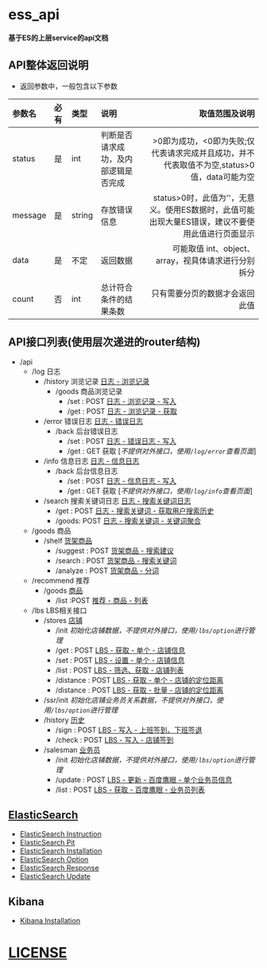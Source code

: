 
# ess_api

**基于ES的上层service的api文档**

## API整体返回说明
- 返回参数中，一般包含以下参数
  
|参数名|必有|类型|说明|取值范围及说明|
|:----|:---|:---|:-----|--:|
|status|是|int|判断是否请求成功，及内部逻辑是否完成|>0即为成功，<0即为失败;仅代表请求完成并且成功，并不代表取值不为空,status>0值，data可能为空|
|message|是|string|存放错误信息|status>0时，此值为''，无意义。使用ES数据时，此值可能出现大量ES错误，建议不要使用此值进行页面显示|
|data|是|不定|返回数据|可能取值 int、object、array，视具体请求进行分别拆分|
|count|否|int|总计符合条件的结果条数|只有需要分页的数据才会返回此值|



## API接口列表(使用层次递进的router结构)
* /api
  * /log 日志
    * /history 浏览记录 [ 日志 - 浏览记录 ](./log/history/readme.md)
      * /goods 商品浏览记录 
        * /set : POST [ 日志 - 浏览记录 - 写入](./log/history/readme.md#11-goodsset)
        * /get : POST [ 日志 - 浏览记录 - 获取](./log/history/readme.md#12-goodsget)
    * /error 错误日志 [ 日志 - 错误日志 ](./log/error/readme.md)
      * /back 后台错误日志
        * /set : POST [ 日志 - 错误日志 - 写入](./log/error/readme.md#11-backset)
        * /get : GET 获取 [*不提供对外接口，使用`/log/error`查看页面*]
    * /info 信息日志 [ 日志 - 信息日志 ](./log/info/readme.md)
      * /back 后台信息日志
        * /set : POST [ 日志 - 信息日志 - 写入](./log/info/readme.md#11-backset)
        * /get : GET 获取 [*不提供对外接口，使用`/log/info`查看页面*]
    * /search 搜索关键词日志 [ 日志 - 搜索关键词日志 ](./log/search/readme.md)
      * /get  : POST [ 日志 - 搜索关键词 - 获取用户搜索历史](./log/search/readme.md#11-get) 
      * /goods: POST [ 日志 - 搜索关键词 - 关键词聚合](./log/search/readme.md#12-goods) 
  * /goods 商品
  	* /shelf [货架商品](./goods/shelf/readme.md)
  	  * /suggest : POST [货架商品 - 搜索建议](./goods/shelf/readme.md#11-suggest)  
  	  * /search : POST  [货架商品 - 搜索关键词](./goods/shelf/readme.md#12-search)  
  	  * /analyze : POST  [货架商品 - 分词](./goods/shelf/readme.md#13-analyze)  
  * /recommend 推荐
	* /goods [商品](./recommend/goods/list/readme.md)
	  * /list :POST [推荐 - 商品 - 列表](./recommend/goods/list/readme.md#11-list)
  * /lbs LBS相关接口
    * /stores [店铺](./lbs/stores/readme.md)
      * /init *初始化店铺数据，不提供对外接口，使用`/lbs/option`进行管理*
      * /get : POST [LBS - 获取 - 单个 - 店铺信息](./lbs/stores/readme.md#11-get)
      * /set : POST [LBS - 设置 - 单个 - 店铺信息](./lbs/stores/readme.md#12-set)
      * /list : POST [LBS - 筛选、获取 - 店铺列表](./lbs/stores/readme.md#13-list)
      * /distance : POST [LBS - 获取 - 单个 - 店铺的定位距离](./lbs/stores/readme.md#14-distance) 
      * /distance : POST [LBS - 获取 - 批量 - 店铺的定位距离](./lbs/stores/readme.md#15-distances)
    * /ssr/init *初始化店铺业务员关系数据，不提供对外接口，使用`/lbs/option`进行管理* 
    * /history [历史](./lbs/history/readme.md)
	  * /sign : POST [LBS - 写入 - 上班签到、下班签退](./lbs/history/readme.md#11-sign)
	  * /check : POST [LBS - 写入 - 店铺签到](./lbs/history/readme.md#12-check) 
	* /salesman [业务员](./lbs/salesman/readme.md)
      * /init *初始化店铺数据，不提供对外接口，使用`/lbs/option`进行管理*
	  * /update : POST [LBS - 更新 - 百度鹰眼 - 单个业务员信息](./lbs/salesman/readme.md#11-update)
	  * /list  : POST [LBS - 获取 - 百度鹰眼 - 业务员列表](./lbs/salesman/readme.md#12-list)
	  
## [ElasticSearch](./doc/elasticsearch/readme.md)
* [ElasticSearch Instruction](./doc/elasticsearch/instruction.md)
* [ElasticSearch Pit](./doc/elasticsearch/pit.md)
* [ElasticSearch Installation](./doc/elasticsearch/installation.md)
* [ElasticSearch Option](./doc/elasticsearch/option.md)
* [ElasticSearch Response](./doc/elasticsearch/response.md)
* [ElasticSearch Update](http://116.228.89.150:8090/pages/viewpage.action?pageId=4620450)

## Kibana
* [Kibana Installation](./doc/kibana/installation.md)

# [LICENSE](./LICENSE)
